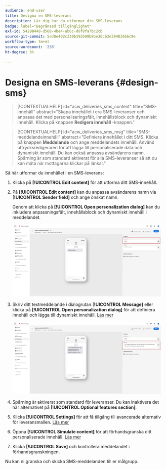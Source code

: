 ```yaml
---
audience: end-user
title: Designa en SMS-leverans
description: Lär dig hur du utformar din SMS-leverans
badge: label="Begränsad tillgänglighet"
exl-id: 54288448-d568-4be4-ab6c-d0f8fa7bc2cb
source-git-commit: 5ad8e402c330b192b00b8be36cb3e29403666c9e
workflow-type: tm+mt
source-wordcount: '238'
ht-degree: 3%

---
```


# Designa en SMS-leverans {#design-sms}

>[!CONTEXTUALHELP]
>id="acw_deliveries_sms_content"
>title="SMS-innehåll"
>abstract="Skapa innehållet i era SMS-leveranser och anpassa det med personaliseringsfält, innehållsblock och dynamiskt innehåll. Klicka på knappen **Redigera innehåll** -knappen."

>[!CONTEXTUALHELP]
>id="acw_deliveries_sms_msg"
>title="SMS-meddelandeinnehåll"
>abstract="Definiera innehållet i ditt SMS. Klicka på knappen **Meddelande** och ange meddelandets innehåll. Använd uttrycksredigeraren för att lägga till personaliserade data och dynamiskt innehåll. Du kan också anpassa avsändarens namn. Spårning är som standard aktiverat för alla SMS-leveranser så att du kan mäta när mottagarna klickar på länkar."

Så här utformar du innehållet i en SMS-leverans:

1. Klicka på **[!UICONTROL Edit content]** för att utforma ditt SMS-innehåll.

1. På **[!UICONTROL Edit content]** kan du anpassa avsändarens namn via **[!UICONTROL Sender field]** och ange önskat namn.

   Genom att klicka på **[!UICONTROL Open personalization dialog]** kan du inkludera anpassningsfält, innehållsblock och dynamiskt innehåll i meddelandet.

   ![](assets/sms_content_1.png)

1. Skriv ditt textmeddelande i dialogrutan **[!UICONTROL Message]** eller klicka på **[!UICONTROL Open personalization dialog]** för att definiera innehåll och lägga till dynamiskt innehåll. [Läs mer](../personalization/gs-personalization.md)

   ![](assets/sms_content_2.png)

1. Spårning är aktiverat som standard för leveranser. Du kan inaktivera det här alternativet på **[!UICONTROL Optional features section]**.

1. Klicka **[!UICONTROL Settings]** för att få tillgång till avancerade alternativ för leveransmallen. [Läs mer](../advanced-settings/delivery-settings.md)

1. Öppna **[!UICONTROL Simulate content]** för att förhandsgranska ditt personaliserade innehåll. [Läs mer](send-sms.md#preview-sms)

1. Klicka **[!UICONTROL Save]** och kontrollera meddelandet i förhandsgranskningen.

Nu kan ni granska och skicka SMS-meddelanden till er målgrupp.
